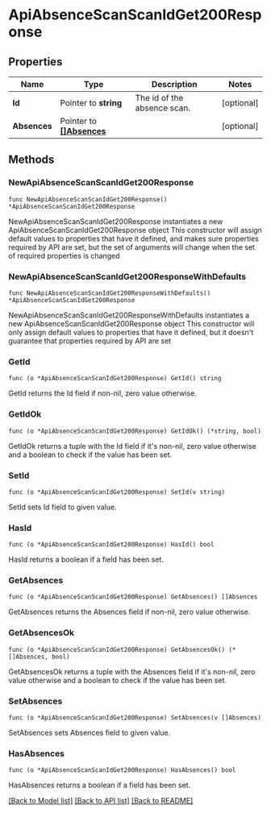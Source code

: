 # ApiAbsenceScanScanIdGet200Response

## Properties

Name | Type | Description | Notes
------------ | ------------- | ------------- | -------------
**Id** | Pointer to **string** | The id of the absence scan. | [optional] 
**Absences** | Pointer to [**[]Absences**](Absences.md) |  | [optional] 

## Methods

### NewApiAbsenceScanScanIdGet200Response

`func NewApiAbsenceScanScanIdGet200Response() *ApiAbsenceScanScanIdGet200Response`

NewApiAbsenceScanScanIdGet200Response instantiates a new ApiAbsenceScanScanIdGet200Response object
This constructor will assign default values to properties that have it defined,
and makes sure properties required by API are set, but the set of arguments
will change when the set of required properties is changed

### NewApiAbsenceScanScanIdGet200ResponseWithDefaults

`func NewApiAbsenceScanScanIdGet200ResponseWithDefaults() *ApiAbsenceScanScanIdGet200Response`

NewApiAbsenceScanScanIdGet200ResponseWithDefaults instantiates a new ApiAbsenceScanScanIdGet200Response object
This constructor will only assign default values to properties that have it defined,
but it doesn't guarantee that properties required by API are set

### GetId

`func (o *ApiAbsenceScanScanIdGet200Response) GetId() string`

GetId returns the Id field if non-nil, zero value otherwise.

### GetIdOk

`func (o *ApiAbsenceScanScanIdGet200Response) GetIdOk() (*string, bool)`

GetIdOk returns a tuple with the Id field if it's non-nil, zero value otherwise
and a boolean to check if the value has been set.

### SetId

`func (o *ApiAbsenceScanScanIdGet200Response) SetId(v string)`

SetId sets Id field to given value.

### HasId

`func (o *ApiAbsenceScanScanIdGet200Response) HasId() bool`

HasId returns a boolean if a field has been set.

### GetAbsences

`func (o *ApiAbsenceScanScanIdGet200Response) GetAbsences() []Absences`

GetAbsences returns the Absences field if non-nil, zero value otherwise.

### GetAbsencesOk

`func (o *ApiAbsenceScanScanIdGet200Response) GetAbsencesOk() (*[]Absences, bool)`

GetAbsencesOk returns a tuple with the Absences field if it's non-nil, zero value otherwise
and a boolean to check if the value has been set.

### SetAbsences

`func (o *ApiAbsenceScanScanIdGet200Response) SetAbsences(v []Absences)`

SetAbsences sets Absences field to given value.

### HasAbsences

`func (o *ApiAbsenceScanScanIdGet200Response) HasAbsences() bool`

HasAbsences returns a boolean if a field has been set.


[[Back to Model list]](../README.md#documentation-for-models) [[Back to API list]](../README.md#documentation-for-api-endpoints) [[Back to README]](../README.md)


